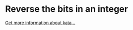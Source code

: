 Reverse the bits in an integer
=
[Get more information about kata...](/kata/5959ec605595565f5c00002b)